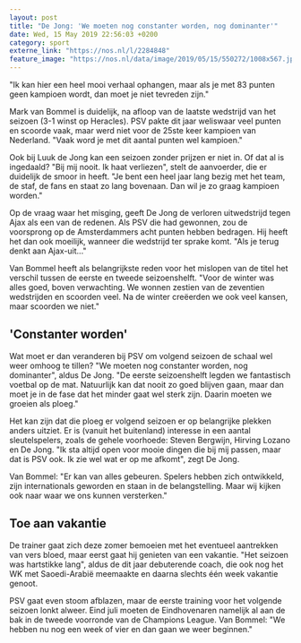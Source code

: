 ```yaml
---
layout: post
title: "De Jong: 'We moeten nog constanter worden, nog dominanter'"
date: Wed, 15 May 2019 22:56:03 +0200
category: sport
externe_link: "https://nos.nl/l/2284848"
feature_image: "https://nos.nl/data/image/2019/05/15/550272/1008x567.jpg"
---
```


<p>"Ik kan hier een heel mooi verhaal ophangen, maar als je met 83 punten geen kampioen wordt, dan moet je niet tevreden zijn."</p>
<p>Mark van Bommel is duidelijk, na afloop van de laatste wedstrijd van het seizoen (3-1 winst op Heracles). PSV pakte dit jaar weliswaar veel punten en scoorde vaak, maar werd niet voor de 25ste keer kampioen van Nederland. "Vaak word je met dit aantal punten wel kampioen."</p>
<p>Ook bij Luuk de Jong kan een seizoen zonder prijzen er niet in. Of dat al is ingedaald? "Bij mij nooit. Ik haat verliezen", stelt de aanvoerder, die er duidelijk de smoor in heeft. "Je bent een heel jaar lang bezig met het team, de staf, de fans en staat zo lang bovenaan. Dan wil je zo graag kampioen worden."</p>
<p>Op de vraag waar het misging, geeft De Jong de verloren uitwedstrijd tegen Ajax als een van de redenen. Als PSV die had gewonnen, zou de voorsprong op de Amsterdammers acht punten hebben bedragen. Hij heeft het dan ook moeilijk, wanneer die wedstrijd ter sprake komt. "Als je terug denkt aan Ajax-uit..."</p>
<p>Van Bommel heeft als belangrijkste reden voor het mislopen van de titel het verschil tussen de eerste en tweede seizoenshelft. "Voor de winter was alles goed, boven verwachting. We wonnen zestien van de zeventien wedstrijden en scoorden veel. Na de winter creëerden we ook veel kansen, maar scoorden we niet."</p>
<h2>'Constanter worden'</h2>
<p>Wat moet er dan veranderen bij PSV om volgend seizoen de schaal wel weer omhoog te tillen? "We moeten nog constanter worden, nog dominanter", aldus De Jong. "De eerste seizoenshelft legden we fantastisch voetbal op de mat. Natuurlijk kan dat nooit zo goed blijven gaan, maar dan moet je in de fase dat het minder gaat wel sterk zijn. Daarin moeten we groeien als ploeg."</p>
<p>Het kan zijn dat die ploeg er volgend seizoen er op belangrijke plekken anders uitziet. Er is (vanuit het buitenland) interesse in een aantal sleutelspelers, zoals de gehele voorhoede: Steven Bergwijn, Hirving Lozano en De Jong. "Ik sta altijd open voor mooie dingen die bij mij passen, maar dat is PSV ook. Ik zie wel wat er op me afkomt", zegt De Jong.</p>
<p>Van Bommel: "Er kan van alles gebeuren. Spelers hebben zich ontwikkeld, zijn internationals geworden en staan in de belangstelling. Maar wij kijken ook naar waar we ons kunnen versterken."</p>
<h2>Toe aan vakantie</h2>
<p>De trainer gaat zich deze zomer bemoeien met het eventueel aantrekken van vers bloed, maar eerst gaat hij genieten van een vakantie. "Het seizoen was hartstikke lang", aldus de dit jaar debuterende coach, die ook nog het WK met Saoedi-Arabië meemaakte en daarna slechts één week vakantie genoot.</p>
<p>PSV gaat even stoom afblazen, maar de eerste training voor het volgende seizoen lonkt alweer. Eind juli moeten de Eindhovenaren namelijk al aan de bak in de tweede voorronde van de Champions League. Van Bommel: "We hebben nu nog een week of vier en dan gaan we weer beginnen."</p>
